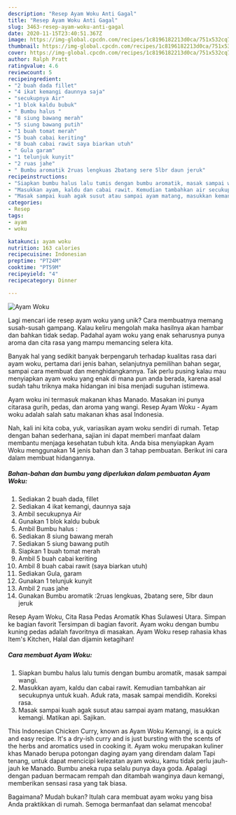 ```yaml
---
description: "Resep Ayam Woku Anti Gagal"
title: "Resep Ayam Woku Anti Gagal"
slug: 3463-resep-ayam-woku-anti-gagal
date: 2020-11-15T23:40:51.367Z
image: https://img-global.cpcdn.com/recipes/1c8196182213d0ca/751x532cq70/ayam-woku-foto-resep-utama.jpg
thumbnail: https://img-global.cpcdn.com/recipes/1c8196182213d0ca/751x532cq70/ayam-woku-foto-resep-utama.jpg
cover: https://img-global.cpcdn.com/recipes/1c8196182213d0ca/751x532cq70/ayam-woku-foto-resep-utama.jpg
author: Ralph Pratt
ratingvalue: 4.6
reviewcount: 5
recipeingredient:
- "2 buah dada fillet"
- "4 ikat kemangi daunnya saja"
- "secukupnya Air"
- "1 blok kaldu bubuk"
- " Bumbu halus "
- "8 siung bawang merah"
- "5 siung bawang putih"
- "1 buah tomat merah"
- "5 buah cabai keriting"
- "8 buah cabai rawit saya biarkan utuh"
- " Gula garam"
- "1 telunjuk kunyit"
- "2 ruas jahe"
- " Bumbu aromatik 2ruas lengkuas 2batang sere 5lbr daun jeruk"
recipeinstructions:
- "Siapkan bumbu halus lalu tumis dengan bumbu aromatik, masak sampai wangi."
- "Masukkan ayam, kaldu dan cabai rawit. Kemudian tambahkan air secukupnya untuk kuah. Aduk rata, masak sampai mendidih. Koreksi rasa."
- "Masak sampai kuah agak susut atau sampai ayam matang, masukkan kemangi. Matikan api. Sajikan."
categories:
- Resep
tags:
- ayam
- woku

katakunci: ayam woku 
nutrition: 163 calories
recipecuisine: Indonesian
preptime: "PT24M"
cooktime: "PT59M"
recipeyield: "4"
recipecategory: Dinner

---
```



![Ayam Woku](https://img-global.cpcdn.com/recipes/1c8196182213d0ca/751x532cq70/ayam-woku-foto-resep-utama.jpg)

Lagi mencari ide resep ayam woku yang unik? Cara membuatnya memang susah-susah gampang. Kalau keliru mengolah maka hasilnya akan hambar dan bahkan tidak sedap. Padahal ayam woku yang enak seharusnya punya aroma dan cita rasa yang mampu memancing selera kita.

Banyak hal yang sedikit banyak berpengaruh terhadap kualitas rasa dari ayam woku, pertama dari jenis bahan, selanjutnya pemilihan bahan segar, sampai cara membuat dan menghidangkannya. Tak perlu pusing kalau mau menyiapkan ayam woku yang enak di mana pun anda berada, karena asal sudah tahu triknya maka hidangan ini bisa menjadi suguhan istimewa.

Ayam woku ini termasuk makanan khas Manado. Masakan ini punya citarasa gurih, pedas, dan aroma yang wangi. Resep Ayam Woku - Ayam woku adalah salah satu makanan khas asal Indonesia.


Nah, kali ini kita coba, yuk, variasikan ayam woku sendiri di rumah. Tetap dengan bahan sederhana, sajian ini dapat memberi manfaat dalam membantu menjaga kesehatan tubuh kita. Anda bisa menyiapkan Ayam Woku menggunakan 14 jenis bahan dan 3 tahap pembuatan. Berikut ini cara dalam membuat hidangannya.

<!--inarticleads1-->

##### Bahan-bahan dan bumbu yang diperlukan dalam pembuatan Ayam Woku:

1. Sediakan 2 buah dada, fillet
1. Sediakan 4 ikat kemangi, daunnya saja
1. Ambil secukupnya Air
1. Gunakan 1 blok kaldu bubuk
1. Ambil  Bumbu halus :
1. Sediakan 8 siung bawang merah
1. Sediakan 5 siung bawang putih
1. Siapkan 1 buah tomat merah
1. Ambil 5 buah cabai keriting
1. Ambil 8 buah cabai rawit (saya biarkan utuh)
1. Sediakan  Gula, garam
1. Gunakan 1 telunjuk kunyit
1. Ambil 2 ruas jahe
1. Gunakan  Bumbu aromatik :2ruas lengkuas, 2batang sere, 5lbr daun jeruk


Resep Ayam Woku, Cita Rasa Pedas Aromatik Khas Sulawesi Utara. Simpan ke bagian favorit Tersimpan di bagian favorit. Ayam woku dengan bumbu kuning pedas adalah favoritnya di masakan. Ayam Woku resep rahasia khas Item&#39;s Kitchen, Halal dan dijamin ketagihan! 

<!--inarticleads2-->

##### Cara membuat Ayam Woku:

1. Siapkan bumbu halus lalu tumis dengan bumbu aromatik, masak sampai wangi.
1. Masukkan ayam, kaldu dan cabai rawit. Kemudian tambahkan air secukupnya untuk kuah. Aduk rata, masak sampai mendidih. Koreksi rasa.
1. Masak sampai kuah agak susut atau sampai ayam matang, masukkan kemangi. Matikan api. Sajikan.


This Indonesian Chicken Curry, known as Ayam Woku Kemangi, is a quick and easy recipe. It&#39;s a dry-ish curry and is just bursting with the scents of the herbs and aromatics used in cooking it. Ayam woku merupakan kuliner khas Manado berupa potongan daging ayam yang direndam dalam Tapi tenang, untuk dapat mencicipi kelezatan ayam woku, kamu tidak perlu jauh-jauh ke Manado. Bumbu aneka rupa selalu punya daya goda. Apalagi dengan paduan bermacam rempah dan ditambah wanginya daun kemangi, memberikan sensasi rasa yang tak biasa. 

Bagaimana? Mudah bukan? Itulah cara membuat ayam woku yang bisa Anda praktikkan di rumah. Semoga bermanfaat dan selamat mencoba!
